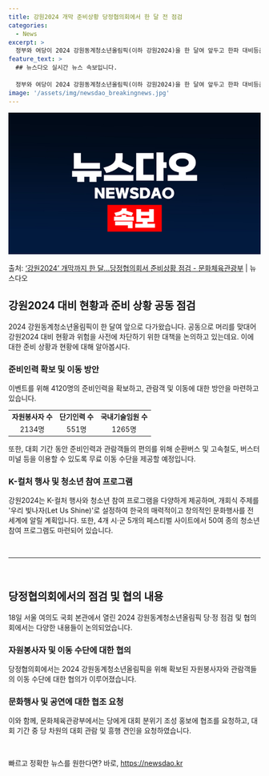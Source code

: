 ```yaml
---
title: 강원2024 개막 준비상황 당정협의회에서 한 달 전 점검
categories:
  - News
excerpt: >
  정부와 여당이 2024 강원동계청소년올림픽(이하 강원2024)을 한 달여 앞두고 한파 대비등준비 상황을 공동…
feature_text: >
  ## 뉴스다오 실시간 뉴스 속보입니다.

  정부와 여당이 2024 강원동계청소년올림픽(이하 강원2024)을 한 달여 앞두고 한파 대비등준비 상황을 공동…
image: '/assets/img/newsdao_breakingnews.jpg'
---
```


![뉴스다오 속보](/assets/img/newsdao_breakingnews.jpg)

<p>출처: <a href="https://newsdao.kr/2823" rel="dofollow">‘강원2024’ 개막까지 한 달…당정협의회서 준비상황 점검 - 문화체육관광부</a> | 뉴스다오</p>

<h2 data-ke-size="size26">강원2024 대비 현황과 준비 상황 공동 점검</h2>
<p data-ke-size="size16">2024 강원동계청소년올림픽이 한 달여 앞으로 다가왔습니다. 공동으로 머리를 맞대어 강원2024 대비 현황과 위험을 사전에 차단하기 위한 대책을 논의하고 있는데요. 이에 대한 준비 상황과 현황에 대해 알아봅시다.</p>

<h3><b>준비인력 확보 및 이동 방안</b></h3>
<p data-ke-size="size16">이벤트를 위해 4120명의 준비인력을 확보하고, 관람객 및 이동에 대한 방안을 마련하고 있습니다.</p>

<table>
  <tr>
    <td style="text-align: center; height: 17px;"><b>자원봉사자 수</b></td>
    <td style="text-align: center; height: 17px;"><b>단기인력 수</b></td>
    <td style="text-align: center; height: 17px;"><b>국내기술임원 수</b></td>
  </tr>
  <tr>
    <td style="text-align: center; height: 17px;">2134명</td>
    <td style="text-align: center; height: 17px;">551명</td>
    <td style="text-align: center; height: 17px;">1265명</td>
  </tr>
</table>

<p data-ke-size="size16">또한, 대회 기간 동안 준비인력과 관람객들의 편의를 위해 순환버스 및 고속철도, 버스터미널 등을 이용할 수 있도록 무료 이동 수단을 제공할 예정입니다.</p>

<h3><b>K-컬처 행사 및 청소년 참여 프로그램</b></h3>
<p data-ke-size="size16">강원2024는 K-컬처 행사와 청소년 참여 프로그램을 다양하게 제공하며, 개회식 주제를 '우리 빛나자(Let Us Shine)'로 설정하여 한국의 매력적이고 창의적인 문화행사를 전 세계에 알릴 계획입니다. 또한, 4개 시·군 5개의 페스티벌 사이트에서 50여 종의 청소년 참여 프로그램도 마련되어 있습니다.</p>

<p data-ke-size="size16">&nbsp;</p>

<hr>

<p data-ke-size="size16">&nbsp;</p>

<h2 data-ke-size="size26">당정협의회에서의 점검 및 협의 내용</h2>
<p data-ke-size="size16">18일 서울 여의도 국회 본관에서 열린 2024 강원동계청소년올림픽 당·정 점검 및 협의회에서는 다양한 내용들이 논의되었습니다.</p>

<h3><b>자원봉사자 및 이동 수단에 대한 협의</b></h3>
<p data-ke-size="size16">당정협의회에서는 2024 강원동계청소년올림픽을 위해 확보된 자원봉사자와 관람객들의 이동 수단에 대한 협의가 이루어졌습니다.</p>

<h3><b>문화행사 및 공연에 대한 협조 요청</b></h3>
<p data-ke-size="size16">이와 함께, 문화체육관광부에서는 당에게 대회 분위기 조성 홍보에 협조를 요청하고, 대회 기간 중 당 차원의 대회 관람 및 흥행 견인을 요청하였습니다.</p>

<p data-ke-size="size16">&nbsp;</p> 

빠르고 정확한 뉴스를 원한다면? 바로, <a href="https://newsdao.kr" rel="dofollow">https://newsdao.kr</a>


    
